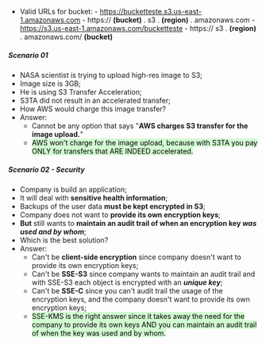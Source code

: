 - Valid URLs for bucket:
		- https://bucketteste.s3.us-east-1.amazonaws.com
			- https:// **(bucket)** . s3 . **(region)** . amazonaws.com
		- https://s3.us-east-1.amazonaws.com/bucketteste
			- https:// s3 . **(region)** . amazonaws.com/ **(bucket)**
##### Scenario 01
- NASA scientist is trying to upload high-res image to S3;
- Image size is 3GB;
- He is using S3 Transfer Acceleration;
- S3TA did not result in an accelerated transfer;
- How AWS would charge this image transfer?
- Answer:
	- Cannot be any option that says "**AWS charges S3 transfer for the image upload.**"
	- <mark style="background: #BBFABBA6;">AWS won't charge for the image upload, because with S3TA you pay ONLY for transfers that ARE INDEED accelerated.</mark>

##### Scenario 02 - Security
- Company is build an application;
- It will deal with **sensitive health information**;
- Backups of the user data **must be kept encrypted in S3**;
- Company does not want to **provide its own encryption keys**;
- **But** still wants to **maintain an audit trail of when an encryption key _was used and by whom_**;
- Which is the best solution?
- Answer:
	- Can't be **client-side encryption** since company doesn't want to provide its own encryption keys;
	- Can't be **SSE-S3** since company wants to maintain an audit trail and with SSE-S3 each object is encrypted with an **_unique key_**;
	- Can't be **SSE-C** since you can't audit trail the usage of the encryption keys, and the company doesn't want to provide its own encryption keys;
	- <mark style="background: #BBFABBA6;">SSE-KMS is the right answer since it takes away the need for the company to provide its own keys AND you can maintain an audit trail of when the key was used and by whom.</mark>
